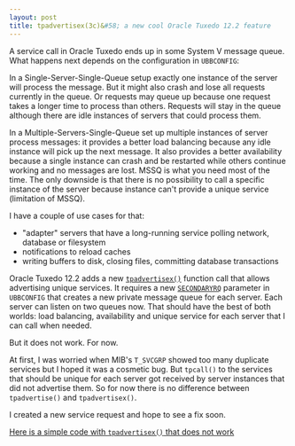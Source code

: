 ```yaml
---
layout: post
title: tpadvertisex(3c)&#58; a new cool Oracle Tuxedo 12.2 feature
---
```


A service call in Oracle Tuxedo ends up in some System V message queue. What happens next depends on the configuration in `UBBCONFIG`: 
 
In a Single-Server-Single-Queue setup exactly one instance of the server will process the message. But it might also crash and lose all requests currently in the queue. Or requests may queue up because one request takes a longer time to process than others. Requests will stay in the queue although there are idle instances of servers that could process them. 
 
In a Multiple-Servers-Single-Queue set up multiple instances of server process messages: it provides a better load balancing because any idle instance will pick up the next message. It also provides a better availability because a single instance can crash and be restarted while others continue working and no messages are lost. MSSQ is what you need most of the time. The only downside is that there is no possibility to call a specific instance of the server because instance can't provide a unique service (limitation of MSSQ). 

I have a couple of use cases for that: 

- "adapter" servers that have a long-running service polling network, database or filesystem
- notifications to reload caches 
- writing buffers to disk, closing files, committing database transactions 
 
Oracle Tuxedo 12.2 adds a new [`tpadvertisex()`](https://docs.oracle.com/cd/E72452_01/tuxedo/docs1222/rf3c/rf3c.html#2548645) function call that allows advertising unique services. It requires a new [`SECONDARYRQ`](https://docs.oracle.com/cd/E72452_01/tuxedo/docs1222/rf5/rf5.html#1532198) parameter in `UBBCONFIG` that creates a new private message queue for each server. Each server can listen on two queues now. That should have the best of both worlds: load balancing, availability and unique service for each server that I can call when needed. 
 
But it does not work. For now. 

At first, I was worried when MIB's `T_SVCGRP` showed too many duplicate services but I hoped it was a cosmetic bug. But `tpcall()` to the services that should be unique for each server got received by server instances that did not advertise them. So for now there is no difference between `tpadvertise()` and `tpadvertisex()`. 

I created a new service request and hope to see a fix soon.

[Here is a simple code with `tpadvertisex()` that does not work](https://github.com/aivarsk/tuxedo-examples/tree/master/tpadvertisex)
